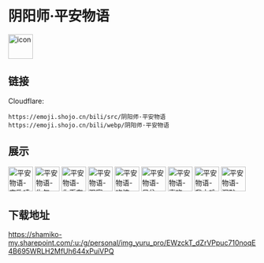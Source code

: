 # 阴阳师·平安物语
<img src="https://emoji.shojo.cn/bili/src/阴阳师·平安物语/icon.png" width="50" height="50" alt="icon">

## 链接
Cloudflare:
```
https://emoji.shojo.cn/bili/src/阴阳师·平安物语
https://emoji.shojo.cn/bili/webp/阴阳师·平安物语
```
## 展示
<img src="https://emoji.shojo.cn/bili/src/阴阳师·平安物语/平安物语-变欧喷雾.png" width="50" height="50" alt="平安物语-变欧喷雾">
<img src="https://emoji.shojo.cn/bili/src/阴阳师·平安物语/平安物语-生气.png" width="50" height="50" alt="平安物语-生气">
<img src="https://emoji.shojo.cn/bili/src/阴阳师·平安物语/平安物语-你币有了.png" width="50" height="50" alt="平安物语-你币有了">
<img src="https://emoji.shojo.cn/bili/src/阴阳师·平安物语/平安物语-观察.png" width="50" height="50" alt="平安物语-观察">
<img src="https://emoji.shojo.cn/bili/src/阴阳师·平安物语/平安物语-吃惊.png" width="50" height="50" alt="平安物语-吃惊">
<img src="https://emoji.shojo.cn/bili/src/阴阳师·平安物语/平安物语-呆住.png" width="50" height="50" alt="平安物语-呆住">
<img src="https://emoji.shojo.cn/bili/src/阴阳师·平安物语/平安物语-喜欢.png" width="50" height="50" alt="平安物语-喜欢">
<img src="https://emoji.shojo.cn/bili/src/阴阳师·平安物语/平安物语-我太难了.png" width="50" height="50" alt="平安物语-我太难了">
<img src="https://emoji.shojo.cn/bili/src/阴阳师·平安物语/平安物语-沉默.png" width="50" height="50" alt="平安物语-沉默">

## 下载地址

https://shamiko-my.sharepoint.com/:u:/g/personal/img_yuru_pro/EWzckT_dZrVPpuc710noqE4B695WRLH2MfUh644xPuiVPQ